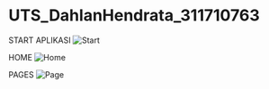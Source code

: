 # UTS_DahlanHendrata_311710763

START APLIKASI
![Start](https://user-images.githubusercontent.com/64016258/81472031-946c7a00-921f-11ea-9710-256dc26aa4b0.PNG)

HOME
![Home](https://user-images.githubusercontent.com/64016258/81472027-92a2b680-921f-11ea-925d-5a0f1242296f.PNG)

PAGES
![Page](https://user-images.githubusercontent.com/64016258/81472030-946c7a00-921f-11ea-8384-914f750d9030.PNG)
